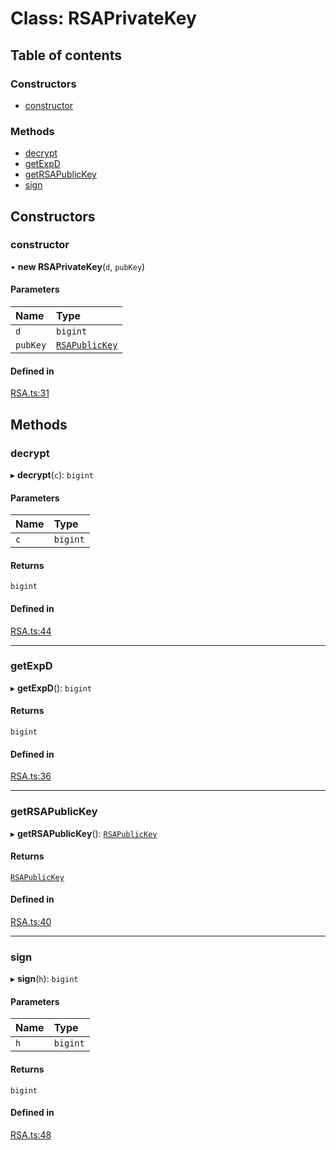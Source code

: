 # Class: RSAPrivateKey

## Table of contents

### Constructors

- [constructor](RSAPrivateKey.md#constructor)

### Methods

- [decrypt](RSAPrivateKey.md#decrypt)
- [getExpD](RSAPrivateKey.md#getexpd)
- [getRSAPublicKey](RSAPrivateKey.md#getrsapublickey)
- [sign](RSAPrivateKey.md#sign)

## Constructors

### constructor

• **new RSAPrivateKey**(`d`, `pubKey`)

#### Parameters

| Name | Type |
| :------ | :------ |
| `d` | `bigint` |
| `pubKey` | [`RSAPublicKey`](RSAPublicKey.md) |

#### Defined in

[RSA.ts:31](https://github.com/Big-3/Moduls-Ciber/blob/90e9810/src/ts/RSA.ts#L31)

## Methods

### decrypt

▸ **decrypt**(`c`): `bigint`

#### Parameters

| Name | Type |
| :------ | :------ |
| `c` | `bigint` |

#### Returns

`bigint`

#### Defined in

[RSA.ts:44](https://github.com/Big-3/Moduls-Ciber/blob/90e9810/src/ts/RSA.ts#L44)

___

### getExpD

▸ **getExpD**(): `bigint`

#### Returns

`bigint`

#### Defined in

[RSA.ts:36](https://github.com/Big-3/Moduls-Ciber/blob/90e9810/src/ts/RSA.ts#L36)

___

### getRSAPublicKey

▸ **getRSAPublicKey**(): [`RSAPublicKey`](RSAPublicKey.md)

#### Returns

[`RSAPublicKey`](RSAPublicKey.md)

#### Defined in

[RSA.ts:40](https://github.com/Big-3/Moduls-Ciber/blob/90e9810/src/ts/RSA.ts#L40)

___

### sign

▸ **sign**(`h`): `bigint`

#### Parameters

| Name | Type |
| :------ | :------ |
| `h` | `bigint` |

#### Returns

`bigint`

#### Defined in

[RSA.ts:48](https://github.com/Big-3/Moduls-Ciber/blob/90e9810/src/ts/RSA.ts#L48)
